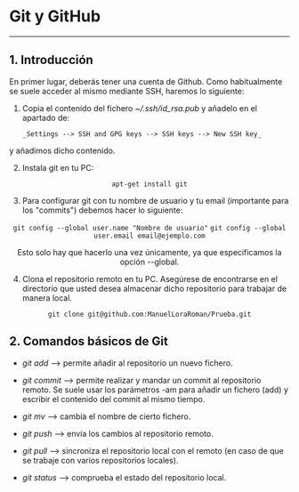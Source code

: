 # Git y GitHub
------------------------------

## 1. Introducción

En primer lugar, deberás tener una cuenta de Github. Como habitualmente se suele
acceder al mismo mediante SSH, haremos lo siguiente:


1. Copia el contenido del fichero *~/.ssh/id_rsa.pub* y añadelo en el apartado
de:
 
   ```_Settings --> SSH and GPG keys --> SSH keys --> New SSH key_```  

y añadimos dicho contenido.  

2. Instala git en tu PC:

<div align="center">

```apt-get install git```

</div>

3. Para configurar git con tu nombre de usuario y tu email (importante para
los "commits") debemos hacer lo siguiente:

<div align="center">

```git config --global user.name "Nombre de usuario"```
```git config --global user.email email@ejemplo.com```

Esto solo hay que hacerlo una vez únicamente, ya que especificamos la opción
--global.

</div>

4. Clona el repositorio remoto en tu PC. Asegúrese de encontrarse en el 
directorio que usted desea almacenar dicho repositorio para trabajar de manera
local.

<div align="center">

```git clone git@github.com:ManuelLoraRoman/Prueba.git``` 

</div>

## 2. Comandos básicos de Git

* _git add_ --> permite añadir al repositorio un nuevo fichero.

* _git commit_ --> permite realizar y mandar un commit al repositorio remoto.
                 Se suele usar los parámetros -am para añadir un fichero
		 (add) y escribir el contenido del commit al mismo tiempo.

* _git mv_ --> cambia el nombre de cierto fichero.

* _git push_ --> envía los cambios al repositorio remoto.

* _git pull_ --> sincroniza el repositorio local con el remoto (en caso de que
               se trabaje con varios repositorios locales).

* _git status_ --> comprueba el estado del repositorio local.
